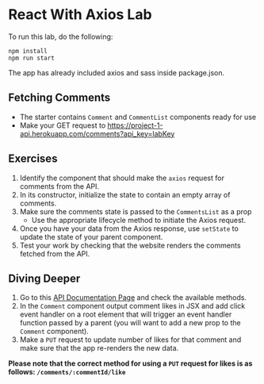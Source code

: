 # React With Axios Lab

To run this lab, do the following:

```
npm install
npm run start
```

The app has already included axios and sass inside package.json.

## Fetching Comments

- The starter contains `Comment` and `CommentList` components ready for use
- Make your GET request to https://project-1-api.herokuapp.com/comments?api_key=labKey

## Exercises

1. Identify the component that should make the `axios` request for comments from the API.
2. In its constructor, initialize the state to contain an empty array of comments.
3. Make sure the comments state is passed to the `CommentsList` as a prop
   - Use the appropriate lifecycle method to initiate the Axios request.
4. Once you have your data from the Axios response, use `setState` to update the state of your parent component.
5. Test your work by checking that the website renders the comments fetched from the API.

## Diving Deeper

1. Go to this [API Documentation Page](https://project-1-api.herokuapp.com/) and check the available methods.
2. In the `Comment` component output comment likes in JSX and add click event handler on a root element that will trigger an event handler function passed by a parent (you will want to add a new prop to the `Comment` component).
3. Make a `PUT` request to update number of likes for that comment and make sure that the app re-renders the new data.

**Please note that the correct method for using a `PUT` request for likes is as follows: `/comments/:commentId/like`**
